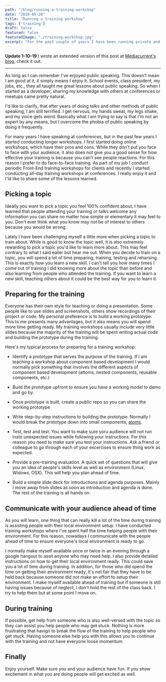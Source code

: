 ```yaml
---
path: "/blog/running-a-training-workshop"
date: "2018-05-20"
title: "Running a training workshop"
tags: ['training']
draft: false
featured: false
featuredImage: "./training-workshop.jpg"
excerpt: "For the past couple of years I have been running private and community driven training workshops and I'd like to share my experiences and lessons learned."
---
```

**Update 1-10-19**
I wrote an extended version of this post at [Mediacurrent's blog](https://www.mediacurrent.com/blog/planning-effective-training/), check it out.

***

As long as I can remember I've enjoyed public speaking.  This doesn't mean I am good at it, it simply means I enjoy it.  School events, class president, my jobs, etc., they all taught me great lessons about public speaking.  So when I started as a developer, sharing my knowledge with others at conferences or meetups came pretty natural.

I'd like to clarify, that after years of doing talks and other methods of public speaking, I am still terrified.  I get nervous, my hands sweat, my legs shake, and my voice gets weird.  Basically what I am trying to say is that I'm not an expert by any means, but I overcome the phobia of public speaking by doing it frequently.

For many years I have speaking at conferences, but in the past few years I started conducting longer workshops.  I first started doing online workshops, which have their pros and cons.  While they don't put you face to face with your audience, it also does not give you a good sense for how effective your training is because you can't see people reactions.  For this reason I prefer to do face-to-face training.
As part of my job I conduct periodic Front-End training workshops for clients and recently I started conducting all-day training workshops at conferences.  I really enjoy it and I'ld like to share some of the lessons learned.

## Picking a topic

Ideally you want to pick a topic you feel 100% confident about.  I have learned that people attending your training or talks welcome any information you can share no matter how simple or elementary it may feel to you.  Don't ever think what you know may not be of interest to others because you would be wrong.

Lately I have been challenging myself a little more when picking a topic to train about.  While is good to know the topic well, it is also extremely rewarding to pick a topic you'd like to learn more about.  This may feel contrary to what I said ealier but hear me out.  When you decide to train on a topic, you will spend a lot of time preparing, training, testing and reharsing.  This is exactly how you learn a new skill.  I can't tell you how many times I come out of training I did knowing more about the topic than before and also learning from people who attended the training.  If you want to learn a new skill, teaching others about it could be the best way for you to learn it.


## Preparing for the training

Everyone has their own style for teaching or doing a presentation.  Some people like to use slides and screenshots, others show recordings of their project or code.  My personal preference is to build a working prototype.  This to me presents many advantages, but it also means you will spend more time getting ready.
My training workshops usually include very little slides because the majority of the training will be spent writing actual code and building the prototype during the training.

Here's my typical process for preparing for a training workshop:

* Identify a prototype that serves the purpose of the training.  If I am teaching a workshop about component based development I would normally pick something that involves the different aspects of component based development (attoms, nested components, reusable components, etc.)

* Build the prototype upfront to ensure you have a working model to demo and go by.

* Once prototype is built, create a public repo so you can share the working prototype

* Write step-by-step instructions to building the prototype.  Normally I would break the prototype down into small components, [atoms](http://bradfrost.com/blog/post/atomic-web-design/#atoms).

* Test, test and test.  You want to make sure yoru audience will not run insto unexpected issues while following your instructions. For this reason you need to make sure you test your instructions.  Ask a friend or colleague to go through each of your excercises to ensure thing work as expected.

* Provide a pre-training evaluation.  A quick set of questions that will give you an idea of people's skills level as well as environment (Linux, Widows, OSX). This will help you plan ahead of time.

* Build a simple slide deck for introductions and agenda purposes.  Mainly I move away from slides as soon as introduction and agenda is done.  The rest of the training is all hands on.


## Communicate with your audience ahead of time

As you will learn, one thing that can really kill a lot of the time during training is assisting people with their local environment setup.  I have conducted training workshops where I've spent half the time helping people with their environment.  For this reason, nowadays I communicate with the people ahead of time to ensure everyone's local environment is ready to go.

I normally make myself available once or twice in an evening through a google hangout to assit anyone who may need help.  I also provide detailed instructions on how to get their local environment ready.  This could save you a lot of time during training.  In addition, for those who did spend the time on getting their environment ready, it's not fair that they have to be held back because someone did not make an effort to setup their environment.
I make myself available ahead of training but if someone is still having issues because of neglect, I don't hold the rest of the class back.  I try to help them but at some point I move on.

## During training

If possible, get help from someone who is also well-versed with the topic so they can assist you help people who may get stuck.  Nothing is more frustrating that havign to break the flow of the training to help people who get stuck.  Having someone else help you with this allows you to continue with the training and not have everyone loose momentum.


## Finally

Enjoy yourself.  Make sure you and your audience have fun.  If you show excitement in what you are doing people will get excited as well.
